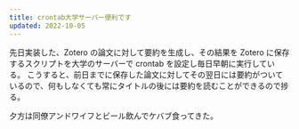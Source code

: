 ```yaml
---
title: crontab大学サーバー便利です
updated: 2022-10-05
---
```


先日実装した、Zotero の論文に対して要約を生成し、その結果を Zotero に保存するスクリプトを大学のサーバーで crontab を設定し毎日早朝に実行している。
こうすると、前日までに保存した論文に対してその翌日には要約がついているので、何もしなくても常にタイトルの後には要約を読むことができるので捗る。

夕方は同僚アンドワイフとビール飲んでケバブ食ってきた。
